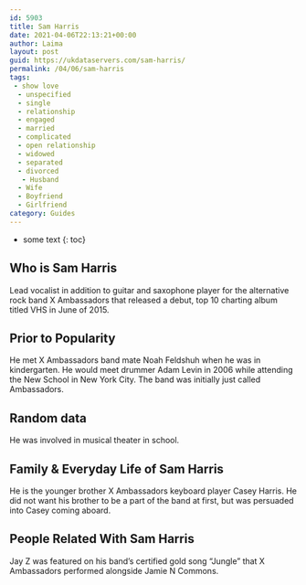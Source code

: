 ```yaml
---
id: 5903
title: Sam Harris
date: 2021-04-06T22:13:21+00:00
author: Laima
layout: post
guid: https://ukdataservers.com/sam-harris/
permalink: /04/06/sam-harris
tags:
 - show love
  - unspecified
  - single
  - relationship
  - engaged
  - married
  - complicated
  - open relationship
  - widowed
  - separated
  - divorced
   - Husband
  - Wife
  - Boyfriend
  - Girlfriend
category: Guides
---
```


* some text
{: toc}


## Who is Sam Harris
                  
                  
                  
Lead vocalist in addition to guitar and saxophone player for the alternative rock band X Ambassadors that released a debut, top 10 charting album titled VHS in June of 2015.
                  
              
            
              
            
                
                
                
## Prior to Popularity
                  
                  
                  
He met X Ambassadors band mate Noah Feldshuh when he was in kindergarten. He would meet drummer Adam Levin in 2006 while attending the New School in New York City. The band was initially just called Ambassadors.
                  
              
            
              
            
                
                
                
## Random data
                  
                  
                  
He was involved in musical theater in school.
                  
              
            
              
            
                
                
                
## Family & Everyday Life of Sam Harris
                  
                  
                  
He is the younger brother X Ambassadors keyboard player Casey Harris. He did not want his brother to be a part of the band at first, but was persuaded into Casey coming aboard.
                  
              
            
              
            
                
                
                
## People Related With Sam Harris
                  
                  
                  
Jay Z was featured on his band&#8217;s certified gold song &#8220;Jungle&#8221; that X Ambassadors performed alongside Jamie N Commons.
                  
              
            
              
            
                
              
            
              
              
            
            
              
            
          
          
          
